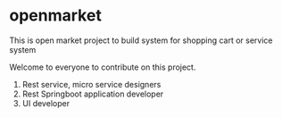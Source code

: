 # openmarket
This is open market project to build system for shopping cart or service system

Welcome to everyone to contribute on this project.
1. Rest service, micro service designers
2. Rest Springboot application developer 
3. UI developer
